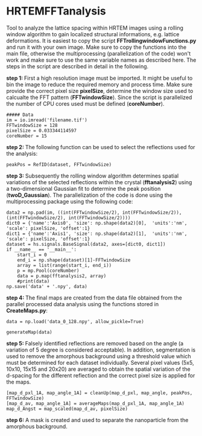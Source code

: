 # HRTEMFFTanalysis
Tool to analyze the lattice spacing within HRTEM images using a rolling window algorithm to gain localized structural informations, e.g. lattice deformations. It is easiest to copy the script <b> FFTrollingwindowFunctions.py</b> and run it with your own image. Make sure to copy the functions into the main file, otherwise the multiprocessing (parallelization of the code) won't work and make sure to use the same variable names as described here. The steps in the script are described in detail in the following.

<b> step 1: </b>
First a high resolution image must be imported. It might be useful to bin the image to reduce the required memory and process time. Make sure provide the correct pixel size <b>pixelSize</b>, determine the window size used to calcualte the FFT pattern (<b>FFTwindowSize</b>). Since the script is parallelized the number of CPU cores used must be defined (<b>coreNumber</b>).
```
##### Data
im = io.imread('filename.tif')
FFTwindowSize = 128
pixelSize = 0.033344114597
coreNumber = 15
```
<b> step 2: </b>
The following function can be used to select the reflections used for the analysis: 
```
peakPos = RefID(dataset, FFTwindowSize)
```
<b> step 3: </b>
Subsequently the rolling window algorithm determines spatial variations of the selected reflections within the crystal (<b>fftanalysis2</b>) using a two-dimensional Gaussian fit to determine the peak position (<b>twoD_Gaussian</b>). The parallelization of the code is done using the multiprocessing package using the following code:
```
data2 = np.pad(im, ((int(FFTwindowSize/2), int(FFTwindowSize/2)),(int(FFTwindowSize/2), int(FFTwindowSize/2))))
dict0 = {'name':'Axis0', 'size': np.shape(data2)[0],  'units':'nm', 'scale': pixelSize, 'offset':1}
dict1 = {'name':'Axis1', 'size': np.shape(data2)[1],  'units':'nm', 'scale': pixelSize, 'offset':1}
dataset = hs.signals.BaseSignal(data2, axes=[dict0, dict1])
if __name__ == '__main__':
    start_i = 0
    end_i = np.shape(dataset)[1]-FFTwindowSize
    array = list(range(start_i, end_i))
    p = mp.Pool(coreNumber)
    data = p.map(fftanalysis2, array)
    #print(data)
np.save('data' + '.npy', data)
```
<b> step 4: </b>
The final maps are created from the data file obtained from the parallel processed data analysis using the functions stored in <b>CreateMaps.py</b>:
```
data = np.load('data_0_128.npy', allow_pickle=True)

generateMap(data)
```
<b> step 5: </b>
Falsely identified reflections are removed based on the angle (a variation of 5 degree is considered acceptable). In addition, segmentation is used to remove the amorphous background using a threshold value which must be determined for each dataset individually. Several pixel values (5x5, 10x10, 15x15 and 20x20) are averaged to obtain the spatial variation of the d-spacing for the different reflection and the correct pixel size is applied for the maps.

```
[map_d_pxl_1A, map_angle_1A] = cleanUp(map_d_pxl, map_angle, peakPos, FFTwindowSize)
[map_d_av, map_angle_1A] = averageMaps(map_d_pxl_1A, map_angle_1A)
map_d_Angst = map_scaled(map_d_av, pixelSize) 
```
<b> step 6: </b>
A mask is created and used to separate the nanoparticle from the amorphous background.
```
```
  
